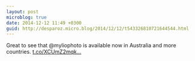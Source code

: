 ```yaml
---
layout: post
microblog: true
date: 2014-12-12 11:49 +0300
guid: http://desparoz.micro.blog/2014/12/12/t543326810721644544.html
---
```

Great to see that @myliophoto is available now in Australia and more countries. [t.co/XCUmZ2mqk...](http://t.co/XCUmZ2mqkx)
